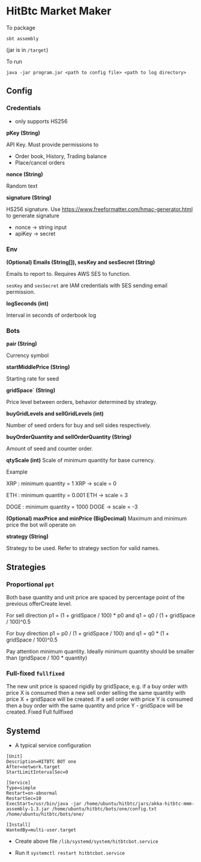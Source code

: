 # HitBtc Market Maker


To package
```
sbt assembly
```
(jar is in `/target`)

To run
```
java -jar program.jar <path to config file> <path to log directory>
```

## Config

### Credentials 
- only supports HS256

**pKey (String)**

API Key. Must provide permissions to
- Order book, History, Trading balance 
- Place/cancel orders 

**nonce (String)**

Random text

**signature (String)**

HS256 signature. Use https://www.freeformatter.com/hmac-generator.html to generate signature 
- nonce -> string input
- apiKey -> secret

### Env

**(Optional) Emails (String[]), sesKey and sesSecret (String)**

Emails to report to. Requires AWS SES to function.

`sesKey` and `sesSecret` are IAM credentials with SES sending email permission.

**logSeconds (int)**

Interval in seconds of orderbook log

### Bots

**pair (String)**

Currency symbol

**startMiddlePrice (String)**

Starting rate for seed

**gridSpace` (String)**

Price level between orders, behavior determined by strategy. 

**buyGridLevels and sellGridLevels  (int)**

Number of seed orders for buy and sell sides respectively. 

**buyOrderQuantity and sellOrderQuantity (String)**

Amount of seed and counter order.

**qtyScale (int)**
Scale of minimum quantity for base currency.

Example

XRP : minimum quantity = 1 XRP -> scale = 0

ETH : minimum quantity = 0.001 ETH -> scale = 3

DOGE : minimum quantity = 1000 DOGE -> scale = -3

**(Optional) maxPrice and minPrice (BigDecimal)**
Maximum and minimum price the bot will operate on

**strategy (String)**

Strategy to be used. Refer to strategy section for valid names. 

## Strategies

### Proportional `ppt`

Both base quantity and unit price are spaced by percentage point of the previous offerCreate level.

For sell direction p1 = (1 + gridSpace / 100) * p0 and q1 = q0 / (1 + gridSpace / 100)^0.5

For buy direction p1 = p0  / (1 + gridSpace / 100) and q1 = q0 * (1 + gridSpace / 100)^0.5

Pay attention minimum quantity. Ideally minimum quantity should be smaller than (gridSpace / 100 * quantity)

### Full-fixed `fullfixed`

The new unit price is spaced rigidly by gridSpace, e.g. if a buy order with price X is consumed then a new sell order selling the same quantity with price X + gridSpace will be created. If a sell order with price Y is consumed then a buy order with the same quantity and price Y - gridSpace will be created.
Fixed Full fullfixed


## Systemd
- A typical service configuration

```
[Unit]
Description=HITBTC BOT one
After=network.target
StartLimitIntervalSec=0

[Service]
Type=simple
Restart=on-abnormal
RestartSec=10
ExecStart=/usr/bin/java -jar /home/ubuntu/hitbtc/jars/akka-hitbtc-mmm-assembly-1.3.jar /home/ubuntu/hitbtc/bots/one/config.txt /home/ubuntu/hitbtc/bots/one/

[Install]
WantedBy=multi-user.target
```

- Create above file `/lib/systemd/system/hitbtcbot.service`

- Run it `systemctl restart hitbtcbot.service`
